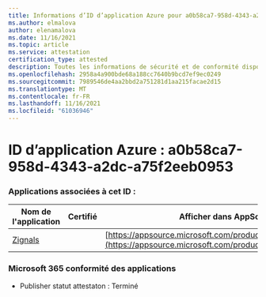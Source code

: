 ```yaml
---
title: Informations d’ID d’application Azure pour a0b58ca7-958d-4343-a2dc-a75f2eeb0953
ms.author: elmalova
author: elenamalova
ms.date: 11/16/2021
ms.topic: article
ms.service: attestation
certification_type: attested
description: Toutes les informations de sécurité et de conformité disponibles pour a0b58ca7-958d-4343-a2dc-a75f2eeb0953.
ms.openlocfilehash: 2958a4a900bde68a188cc7640b9bcd7ef9ec0249
ms.sourcegitcommit: 7989546de4aa2bbd2a751281d1aa215facae2d15
ms.translationtype: MT
ms.contentlocale: fr-FR
ms.lasthandoff: 11/16/2021
ms.locfileid: "61036946"
---
```

# <a name="azure-app-id-a0b58ca7-958d-4343-a2dc-a75f2eeb0953"></a>ID d’application Azure : a0b58ca7-958d-4343-a2dc-a75f2eeb0953


### <a name="apps-associated-with-this-id"></a>Applications associées à cet ID :
| **Nom de l'application** | **Certifié** | **Afficher dans AppSource** |
|--------------|---------------|-----------------------|
| [Zignals](https://docs.microsoft.com/microsoft-365-app-certification/forward/WA200003201) |  | [https://appsource.microsoft.com/product/office/WA200003201](https://appsource.microsoft.com/product/office/WA200003201) |

### <a name="microsoft-365-app-compliance-status"></a>Microsoft 365 conformité des applications
- Publisher statut attestaton : Terminé
